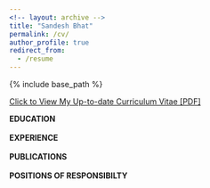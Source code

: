 ```yaml
---
<!-- layout: archive -->
title: "Sandesh Bhat"
permalink: /cv/
author_profile: true
redirect_from:
  - /resume
---
```


{% include base_path %}

[Click to View My Up-to-date Curriculum Vitae [PDF]](https://mrsandeshbhat.github.io/files/CV.pdf)


<b>EDUCATION</b>
<br>
<br>
<b>EXPERIENCE</b>
<br>
<br>
<b>PUBLICATIONS</b>
<br>
<br>
<b>POSITIONS OF RESPONSIBILTY</b>
<!-- <embed src="http://lantaoyu.com/files/lantaoyu_cv.pdf" width="650" height="1800" type='application/pdf'> -->
